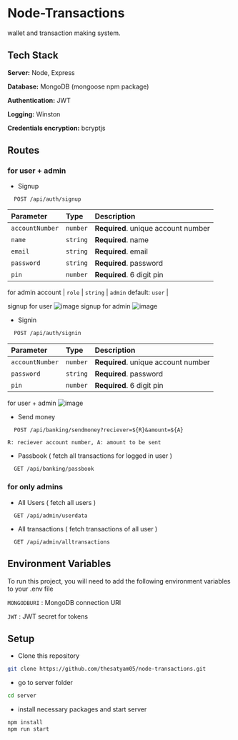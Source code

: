 # Node-Transactions

wallet and transaction making system.

## Tech Stack

**Server:** Node, Express

**Database:** MongoDB (mongoose npm package)

**Authentication:** JWT

**Logging:** Winston

**Credentials encryption:** bcryptjs

## Routes

### for user + admin

-  Signup

```http
  POST /api/auth/signup
```

| Parameter       | Type     | Description                         |
| :-------------- | :------- | :---------------------------------- |
| `accountNumber` | `number` | **Required**. unique account number |
| `name`          | `string` | **Required**. name                  |
| `email`         | `string` | **Required**. email                 |
| `password`      | `string` | **Required**. password              |
| `pin`           | `number` | **Required**. 6 digit pin           |

for admin account
| `role` | `string` | `admin` default: `user` |

signup for user
![image](https://user-images.githubusercontent.com/85938434/230086362-41d6c032-1c4d-43a3-a398-0af748ed493d.png)
signup for admin
![image](https://user-images.githubusercontent.com/85938434/230085441-60a7508f-5714-46c4-b4ff-d4f82561b2e9.png)

-  Signin

```http
  POST /api/auth/signin
```

| Parameter       | Type     | Description                         |
| :-------------- | :------- | :---------------------------------- |
| `accountNumber` | `number` | **Required**. unique account number |
| `password`      | `string` | **Required**. password              |
| `pin`           | `number` | **Required**. 6 digit pin           |

for user + admin
![image](https://user-images.githubusercontent.com/85938434/230085701-54c32351-d38b-4993-b6ab-0754362392d7.png)

-  Send money

```http
  POST /api/banking/sendmoney?reciever=${R}&amount=${A}
```

`R: reciever account number, A: amount to be sent`

-  Passbook ( fetch all transactions for logged in user )

```http
  GET /api/banking/passbook
```

### for only admins

-  All Users ( fetch all users )

```http
  GET /api/admin/userdata
```

-  All transactions ( fetch transactions of all user )

```http
  GET /api/admin/alltransactions
```

## Environment Variables

To run this project, you will need to add the following environment variables to your .env file

`MONGODBURI` : MongoDB connection URI

`JWT` : JWT secret for tokens

## Setup

-  Clone this repository

```bash
git clone https://github.com/thesatyam05/node-transactions.git
```

-  go to server folder

```bash
cd server
```

-  install necessary packages and start server

```bash
npm install
npm run start
```
